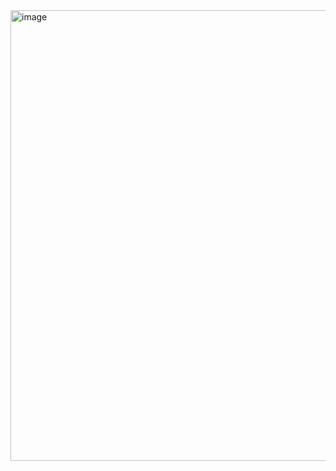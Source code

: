 <img width="723" height="721" alt="image" src="https://github.com/user-attachments/assets/5a27af2b-de8e-4a94-87b0-1881fcaba5d4" />

